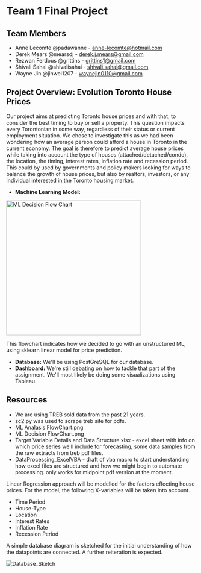 # Team 1 Final Project 

## Team Members
- Anne Lecomte @padawanne - anne-lecomte@hotmail.com
- Derek Mears @mearsdj - derek.j.mears@gmail.com
- Rezwan Ferdous @grittins - grittins1@gmail.com
- Shivali Sahai @shivalisahai - shivali.sahai@gmail.com
- Wayne Jin @jinwei1207 - waynejin0110@gmail.com

## Project Overview: Evolution Toronto House Prices
Our project aims at predicting Toronto house prices and with that; to consider the best timing to buy or sell a property. This question impacts every Torontonian in some way, regardless of their status or current employment situation. We chose to investigate this as we had been wondering how an average person could afford a house in Toronto in the current economy. 
The goal is therefore to predict average house prices while taking into account the type of houses (attached/detached/condo), the location, the timing, interest rates, inflation rate and recession period. This could by used by governments and policy makers looking for ways to balance the growth of house prices, but also by realtors, investors, or any individual interested in the Toronto housing market. 

- **Machine Learning Model:** 
<img width="358" alt="ML Decision Flow Chart" src="https://user-images.githubusercontent.com/104603046/192656877-cbfa1361-aaf9-42f6-a58b-85b0d71beeea.png">

This flowchart indicates how we decided to go with an unstructured ML, using sklearn linear model for price prediction.

- **Database:** We'll be using PostGreSQL for our database.
- **Dashboard:** We're still debating on how to tackle that part of the assignment. We'll most likely be doing some visualizations using Tableau. 

## Resources 
- We are using TREB sold data from the past 21 years.
- sc2.py was used to scrape treb site for pdfs. 
- ML Analasis FlowChart.png
- ML Decision FlowChart.png
- Target Variable Details and Data Structure.xlsx - excel sheet with info on which price series we'll include for forecasting, some data samples from the raw extracts from treb pdf files.
- DataProcessing_ExcelVBA - draft of vba macro to start understanding how excel files are structured and how we might begin to automate processing. only works for midpoint pdf version at the moment.


Linear Regression approach will be modelled for the factors effecting house prices. For the model, the following X-variables will be taken into account. 
- Time Period 
- House-Type 
- Location 
- Interest Rates
- Inflation Rate
- Recession Period

A simple database diagram is sketched for the initial understanding of how the datapoints are connected. A further reiteration is expected. 

![Database_Sketch](https://user-images.githubusercontent.com/104872971/192127719-8e3ef7e1-a358-47a3-b067-08b6667e969c.png)


